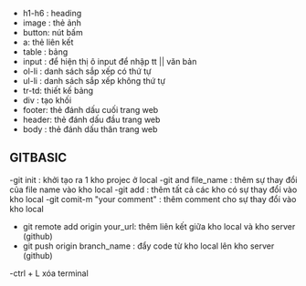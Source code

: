 - h1-h6 : heading
- image : thẻ ảnh
- button: nút bấm
- a: thẻ liên kết
- table : bảng
- input : để hiện thị ô input để nhập tt || văn bản
- ol-li : danh sách sắp xếp có thứ tự
- ul-li : danh sách sắp xếp không thứ tự
- tr-td: thiết kế bảng
- div : tạo khối
- footer: thẻ đánh dấu cuối trang web
- header: thẻ đánh dấu đầu trang web
- body : thẻ đánh dấu thân trang web

## GITBASIC
-git init : khởi tạo ra 1 kho projec ở local
-git and file_name : thêm sự thay đổi của file name vào kho local 
-git add : thêm tất cả các kho có sự thay đổi vào kho local
-git comit-m "your comment" : thêm comment cho sự thay đổi vào kho local
- git remote add origin your_url: thêm liên kết giữa kho local và kho server (github) 
- git push origin branch_name : đẩy code từ kho local lên kho server (github)

-ctrl + L xóa terminal
